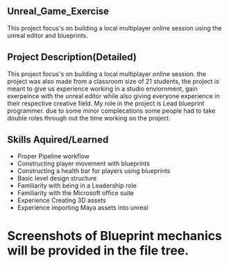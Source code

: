 ## Unreal_Game_Exercise
This project focus's on building a local multiplayer online session using the unreal editor and blueprints.


## Project Description(Detailed)
This project focus's on building a local multiplayer online session. the project was also made from a classroom size of 21 students, the project is meant to give us experience working in a studio enviornment, gain exerpeince with the unreal editor while also giving everyone experience in their respective creative field. My role in the project is Lead blueprint programmer. due to some minor complecations some people had to take double roles through out the time working on the project.

## Skills Aquired/Learned
- Proper Pipeline workflow
- Constructing player movement with blueprints
- Constructing a health bar for players using blueprints
- Basic level design structure
- Familiarity with being in a Leadership role
- Familiarity with the Microsoft office suite
- Experience Creating 3D assets
- Experience importing Maya assets into unreal

# Screenshots of Blueprint mechanics will be provided in the file tree.



